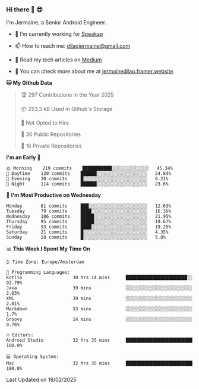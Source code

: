 ### Hi there 👋 😎
I'm Jermaine, a Senior Android Engineer.

- 🔭 I’m currently working for [Speakap](https://www.speakap.com/)

- 📫 How to reach me: dilaojermaine@gmail.com

- 📖 Read my tech articles on [Medium](https://jermainedilao.medium.com/)

- 👀 You can check more about me at [jermainedilao.framer.website](https://jermainedilao.framer.website)

<!--
**jermainedilao/jermainedilao** is a ✨ _special_ ✨ repository because its `README.md` (this file) appears on your GitHub profile.

Here are some ideas to get you started:

- 🔭 I’m currently working on ...
- 🌱 I’m currently learning ...
- 👯 I’m looking to collaborate on ...
- 🤔 I’m looking for help with ...
- 💬 Ask me about ...
- 📫 How to reach me: ...
- 😄 Pronouns: ...
- ⚡ Fun fact: ...
-->

<!--START_SECTION:waka-->
**🐱 My Github Data** 

> 🏆 297 Contributions in the Year 2025
 > 
> 📦 253.3 kB Used in Github's Storage 
 > 
> 🚫 Not Opted to Hire
 > 
> 📜 30 Public Repositories 
 > 
> 🔑 16 Private Repositories  
 > 
**I'm an Early 🐤** 

```text
🌞 Morning    219 commits    ███████████░░░░░░░░░░░░░░   45.34% 
🌆 Daytime    120 commits    ██████░░░░░░░░░░░░░░░░░░░   24.84% 
🌃 Evening    30 commits     █░░░░░░░░░░░░░░░░░░░░░░░░   6.21% 
🌙 Night      114 commits    ██████░░░░░░░░░░░░░░░░░░░   23.6%

```
📅 **I'm Most Productive on Wednesday** 

```text
Monday       61 commits     ███░░░░░░░░░░░░░░░░░░░░░░   12.63% 
Tuesday      79 commits     ████░░░░░░░░░░░░░░░░░░░░░   16.36% 
Wednesday    106 commits    █████░░░░░░░░░░░░░░░░░░░░   21.95% 
Thursday     95 commits     █████░░░░░░░░░░░░░░░░░░░░   19.67% 
Friday       93 commits     ████░░░░░░░░░░░░░░░░░░░░░   19.25% 
Saturday     21 commits     █░░░░░░░░░░░░░░░░░░░░░░░░   4.35% 
Sunday       28 commits     █░░░░░░░░░░░░░░░░░░░░░░░░   5.8%

```


📊 **This Week I Spent My Time On** 

```text
⌚︎ Time Zone: Europe/Amsterdam

💬 Programming Languages: 
Kotlin                   30 hrs 14 mins      ███████████████████████░░   92.79% 
Java                     39 mins             ░░░░░░░░░░░░░░░░░░░░░░░░░   2.03% 
XML                      39 mins             ░░░░░░░░░░░░░░░░░░░░░░░░░   2.01% 
Markdown                 33 mins             ░░░░░░░░░░░░░░░░░░░░░░░░░   1.7% 
Groovy                   14 mins             ░░░░░░░░░░░░░░░░░░░░░░░░░   0.76%

🔥 Editors: 
Android Studio           32 hrs 35 mins      █████████████████████████   100.0%

💻 Operating System: 
Mac                      32 hrs 35 mins      █████████████████████████   100.0%

```


 Last Updated on 18/02/2025
<!--END_SECTION:waka-->

